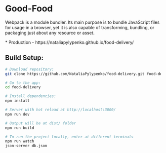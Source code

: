 <h1>Good-Food</h1>
<p>
  Webpack is a module bundler. Its main purpose is to bundle JavaScript files for usage in a browser, yet it is also capable of transforming, bundling, or packaging just about any resource or asset.
</p>
* Production - https://nataliapylypenko.github.io/food-delivery/

## Build Setup:

``` bash
# Download repository:
git clone https://github.com/NataliaPylypenko/food-delivery.git food-delivery

# Go to the app:
cd food-delivery

# Install dependencies:
npm install

# Server with hot reload at http://localhost:3000/
npm run dev

# Output will be at dist/ folder
npm run build

# To run the project locally, enter at different terminals
npm run watch
json-server db.json
```
